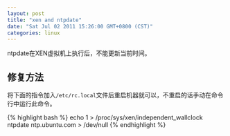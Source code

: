 ```yaml
---
layout: post
title: "xen and ntpdate"
date: "Sat Jul 02 2011 15:26:00 GMT+0800 (CST)"
categories: linux
---
```


ntpdate在XEN虚拟机上执行后，不能更新当前时间。

修复方法
-----

将下面的指令加入`/etc/rc.local`文件后重启机器就可以，不重启的话手动在命令行中运行此命令。

{% highlight bash %}
echo 1 > /proc/sys/xen/independent_wallclock
ntpdate ntp.ubuntu.com > /dev/null
{% endhighlight %}
